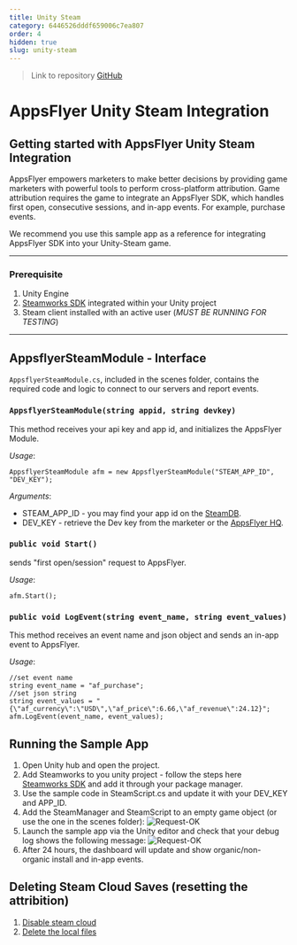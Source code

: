 ```yaml
---
title: Unity Steam
category: 6446526dddf659006c7ea807
order: 4
hidden: true
slug: unity-steam
---
```



> Link to repository
> [GitHub](https://github.com/AppsFlyerSDK/appsflyer-unity-steam-sample-app)


# AppsFlyer Unity Steam Integration

## **Getting started with AppsFlyer Unity Steam Integration**

AppsFlyer empowers marketers to make better decisions by providing game marketers with powerful tools to perform cross-platform attribution.
Game attribution requires the game to integrate an AppsFlyer SDK, which handles first open, consecutive sessions, and in-app events. For example, purchase events.

We recommend you use this sample app as a reference for integrating AppsFlyer SDK into your Unity-Steam game.

<hr/>

### Prerequisite

1. Unity Engine
2. [Steamworks SDK](https://steamworks.github.io/) integrated within your Unity project
3. Steam client installed with an active user (_MUST BE RUNNING FOR TESTING_)

<hr/>

## **AppsflyerSteamModule - Interface**

`AppsflyerSteamModule.cs`, included in the scenes folder, contains the required code and logic to connect to our servers and report events.

### `AppsflyerSteamModule(string appid, string devkey)`

This method receives your api key and app id, and initializes the AppsFlyer Module.

_Usage_:

```
AppsflyerSteamModule afm = new AppsflyerSteamModule("STEAM_APP_ID", "DEV_KEY");
```

_Arguments_:

- STEAM_APP_ID - you may find your app id on the [SteamDB](https://steamdb.info/apps/).
- DEV_KEY - retrieve the Dev key from the marketer or the [AppsFlyer HQ](https://support.appsflyer.com/hc/en-us/articles/211719806-App-settings-#general-app-settings).

### `public void Start()`

sends "first open/session" request to AppsFlyer.

_Usage_:

```
afm.Start();
```

### `public void LogEvent(string event_name, string event_values)`

This method receives an event name and json object and sends an in-app event to AppsFlyer.

_Usage_:

```
//set event name
string event_name = "af_purchase";
//set json string
string event_values = "{\"af_currency\":\"USD\",\"af_price\":6.66,\"af_revenue\":24.12}";
afm.LogEvent(event_name, event_values);
```

## Running the Sample App

1. Open Unity hub and open the project.
2. Add Steamworks to you unity project - follow the steps here [Steamworks SDK](https://steamworks.github.io/) and add it through your package manager.
3. Use the sample code in SteamScript.cs and update it with your DEV_KEY and APP_ID.
4. Add the SteamManager and SteamScript to an empty game object (or use the one in the scenes folder):
   ![Request-OK](https://files.readme.io/7a002a6-small-SteamGameObject.PNG)
5. Launch the sample app via the Unity editor and check that your debug log shows the following message:
   ![Request-OK](https://files.readme.io/1f7dcf0-small-202OK.PNG)
6. After 24 hours, the dashboard will update and show organic/non-organic install and in-app events.

## Deleting Steam Cloud Saves (resetting the attribition)

1. [Disable steam cloud](https://help.steampowered.com/en/faqs/view/68D2-35AB-09A9-7678#enabling)
2. [Delete the local files](https://help.steampowered.com/en/faqs/view/68D2-35AB-09A9-7678#where)

